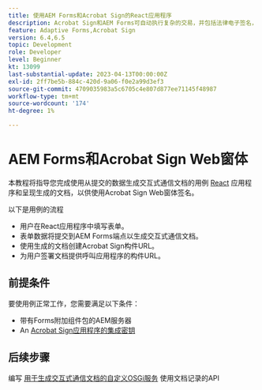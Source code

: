 ```yaml
---
title: 使用AEM Forms和Acrobat Sign的React应用程序
description: Acrobat Sign和AEM Forms可自动执行复杂的交易，并包括法律电子签名，作为无缝数字体验的一部分。
feature: Adaptive Forms,Acrobat Sign
version: 6.4,6.5
topic: Development
role: Developer
level: Beginner
kt: 13099
last-substantial-update: 2023-04-13T00:00:00Z
exl-id: 2ff7be5b-884c-420d-9a06-f0e2a99d3ef3
source-git-commit: 4709035983a5c6705c4e807d877ee71145f48987
workflow-type: tm+mt
source-wordcount: '174'
ht-degree: 1%

---
```


# AEM Forms和Acrobat Sign Web窗体


本教程将指导您完成使用从提交的数据生成交互式通信文档的用例 [React](https://react.dev/) 应用程序和呈现生成的文档，以供使用Acrobat Sign Web窗体签名。

以下是用例的流程

* 用户在React应用程序中填写表单。
* 表单数据将提交到AEM Forms端点以生成交互式通信文档。
* 使用生成的文档创建Acrobat Sign构件URL。
* 为用户签署文档提供呼叫应用程序的构件URL。

## 前提条件

要使用例正常工作，您需要满足以下条件：

* 带有Forms附加组件包的AEM服务器
* An [Acrobat Sign应用程序的集成密钥](https://helpx.adobe.com/sign/kb/how-to-create-an-integration-key.html)

## 后续步骤

编写 [用于生成交互式通信文档的自定义OSGi服务](./create-ic-document.md) 使用文档记录的API

